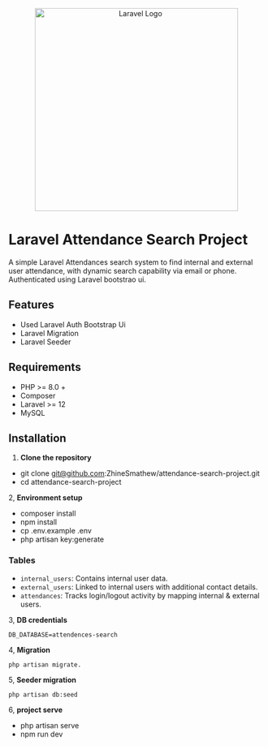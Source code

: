 <p align="center"><a href="https://laravel.com" target="_blank"><img src="https://raw.githubusercontent.com/laravel/art/master/logo-lockup/5%20SVG/2%20CMYK/1%20Full%20Color/laravel-logolockup-cmyk-red.svg" width="400" alt="Laravel Logo"></a></p>



# Laravel Attendance Search Project

A simple Laravel Attendances search system to find internal and external user attendance, with dynamic search capability via email or phone. Authenticated using Laravel bootstrao ui.

## Features

- Used Laravel Auth Bootstrap Ui
- Laravel Migration
- Laravel Seeder 

## Requirements

- PHP >= 8.0 +
- Composer
- Laravel >= 12
- MySQL

## Installation

1. **Clone the repository**
- git clone git@github.com:ZhineSmathew/attendance-search-project.git
- cd attendance-search-project

2, **Environment setup**
- composer install
- npm install
- cp .env.example .env
- php artisan key:generate

### Tables

- `internal_users`: Contains internal user data.
- `external_users`: Linked to internal users with additional contact details.
- `attendances`: Tracks login/logout activity by mapping internal & external users.

3, **DB credentials**

    DB_DATABASE=attendences-search

4, **Migration**

    php artisan migrate.

5, **Seeder migration**

    php artisan db:seed

6, **project serve**
- php artisan serve
- npm run dev 

